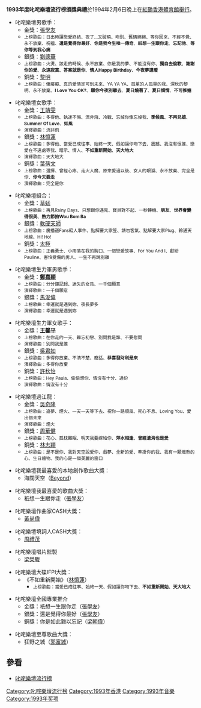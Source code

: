 **1993年度叱咤樂壇流行榜頒獎典禮**於1994年2月6日晚上在[紅磡](../Page/紅磡.md "wikilink")[香港體育館舉行](../Page/香港體育館.md "wikilink")。

  - 叱咤樂壇男歌手：
      - 金獎：[張學友](../Page/張學友.md "wikilink")
      - <small>上榜歌曲：日出時讓戀愛終結、夜了...又破曉、吻別、舊情綿綿、等你回來、不經不覺、永不放棄、祝福、**還是覺得你最好**、**你是我今生唯一傳奇**、**祇想一生跟你走**、**忘記他**、**等你等到我心痛**</small>
      - 銀獎：[劉德華](../Page/劉德華.md "wikilink")
      - <small>上榜歌曲：火燙、該走的時候、永不放棄、你是我的夢、不能沒有你、**獨自去偷歡**、**謝謝你的愛**、**永遠寂寞**、**答案就是你**、**情人Happy
        Birthday**、**今夜夢還暖**</small>
      - 銅獎：[黎明](../Page/黎明.md "wikilink")
      - <small>上榜歌曲：傻癡癡、真的愛情定可到未來、YA YA YA、孤單的人孤單的我、深秋的黎明、永不放棄、**I Love
        You OK?**、**願你今夜別離去**、**夏日燒著了**、**夏日傾情**、**不可推搪**</small>

<!-- end list -->

  - 叱咤樂壇女歌手：
      - 金獎：[王靖雯](../Page/王靖雯.md "wikilink")
      - <small>上榜歌曲：多得他、執迷不悔、流非飛、冷戰、忘掉你像忘掉我、**季候風**、**不再兒嬉**、**Summer Of
        Love**、**如風**</small>
      - <small>演繹歌曲：流非飛</small>
      - 銀獎：[林憶蓮](../Page/林憶蓮.md "wikilink")
      - <small>上榜歌曲：多得他、當愛已成往事、始終一天、假如讓你吻下去、震撼、我沒有恨誰、戀愛在不遠處等我、暗示、情人、**不如重新開始**、**天大地大**</small>
      - <small>演繹歌曲：天大地大</small>
      - 銅獎：[葉蒨文](../Page/葉蒨文.md "wikilink")
      - <small>上榜歌曲：選擇、曾經心疼、走火入魔、原來愛過以後、女人的眼淚、永不放棄、完全是你、**你今天要走**</small>
      - <small>演繹歌曲：完全是你</small>

<!-- end list -->

  - 叱咤樂壇組合：
      - 金獎：[草蜢](../Page/草蜢_\(組合\).md "wikilink")
      - <small>上榜歌曲：再見Rainy
        Days、只想跟你遇見、寶貝對不起、一秒轉機、**朋友**、**世界會變得很美**、**熱力節拍Wou
        Bom Ba**</small>
      - 銀獎：[軟硬天師](../Page/軟硬天師.md "wikilink")
      - <small>上榜歌曲：廣播道Fans殺人事件、點解要大家笠、請勿客氣、點解要大家Plug、鈴通天地線、Hi\!
        Ho\!</small>
      - 銅獎：[太極](../Page/太極樂隊.md "wikilink")
      - <small>上榜歌曲：正義勇士、小雨落在我的胸口、一個戀愛故事、For You And
        I、獻給Pauline、害怕受傷的男人、一生不再說別離</small>

<!-- end list -->

  - 叱咤樂壇生力軍男歌手：
      - 金獎：**[鄭嘉穎](../Page/鄭嘉穎.md "wikilink")**
      - <small>上榜歌曲：分分鐘記起、迷失的女孩、一千個願意</small>
      - <small>演繹歌曲：一千個願意</small>
      - 銀獎：[馬浚偉](../Page/馬浚偉.md "wikilink")
      - <small>上榜歌曲：幸運就是遇到妳、夜長夢多</small>
      - <small>演繹歌曲：幸運就是遇到妳</small>

<!-- end list -->

  - 叱咤樂壇生力軍女歌手：
      - 金獎：**[王馨平](../Page/王馨平.md "wikilink")**
      - <small>上榜歌曲：在你走的一天、難忘初戀、別問我是誰、不要慰問</small>
      - <small>演繹歌曲：別問我是誰</small>
      - 銀獎：[吳君如](../Page/吳君如.md "wikilink")
      - <small>上榜歌曲：多得你放棄、不清不楚、廢話、**恭喜發財利是來**</small>
      - <small>演繹歌曲：多得你放棄</small>
      - 銅獎：[許秋怡](../Page/許秋怡.md "wikilink")
      - <small>上榜歌曲：Hey Paula、偷偷想你、情沒有十分、過份</small>
      - <small>演繹歌曲：情沒有十分</small>

<!-- end list -->

  - 叱咤樂壇過江龍：
      - 金獎：[吳奇隆](../Page/吳奇隆.md "wikilink")
      - <small>上榜歌曲：追夢、煙火、一天一天等下去、祝你一路順風、死心不息、Loving You、愛出個未來</small>
      - <small>演繹歌曲：煙火</small>
      - 銀獎：[周華健](../Page/周華健.md "wikilink")
      - <small>上榜歌曲：花心、孤枕難眠、明天我要嫁給你、**萍水相逢**、**曾經滄海也是愛**</small>
      - 銅獎：[林志穎](../Page/林志穎.md "wikilink")
      - <small>上榜歌曲：是不是你、我對天空說愛你、戲夢、全新的愛、牽掛你的我、我有一顆熾熱的心、生日禮物、我的心是一個美麗的窗口</small>

<!-- end list -->

  - 叱咤樂壇我最喜愛的本地創作歌曲大獎：
      - 海闊天空（[Beyond](../Page/Beyond.md "wikilink")）

<!-- end list -->

  - 叱咤樂壇我最喜愛的歌曲大獎：
      - 衹想一生跟你走（[張學友](../Page/張學友.md "wikilink")）

<!-- end list -->

  - 叱咤樂壇作曲家CASH大獎：
      - [黃尚偉](../Page/黃尚偉.md "wikilink")

<!-- end list -->

  - 叱咤樂壇填詞人CASH大獎：
      - [周禮茂](../Page/周禮茂.md "wikilink")

<!-- end list -->

  - 叱咤樂壇唱片監製
      - [梁榮駿](../Page/梁榮駿.md "wikilink")

<!-- end list -->

  - 叱咤樂壇大碟IFPI大獎：
      - 《不如重新開始》（[林憶蓮](../Page/林憶蓮.md "wikilink")）
          - <small>上榜歌曲：當愛已成往事、始終一天、假如讓你吻下去、**不如重新開始**、**天大地大**</small>

<!-- end list -->

  - 叱咤樂壇全國專業推介
      - 金獎：衹想一生跟你走（[張學友](../Page/張學友.md "wikilink")）
      - 銀獎：還是覺得你最好（[張學友](../Page/張學友.md "wikilink")）
      - 銅獎：你是如此難以忘記（[梁朝偉](../Page/梁朝偉.md "wikilink")）

<!-- end list -->

  - 叱咤樂壇至尊歌曲大獎：
      - 狂野之城（[郭富城](../Page/郭富城.md "wikilink")）

## 參看

  - [叱咤樂壇流行榜](../Page/叱咤樂壇流行榜.md "wikilink")

[Category:叱咤樂壇流行榜](https://zh.wikipedia.org/wiki/Category:叱咤樂壇流行榜 "wikilink")
[Category:1993年香港](https://zh.wikipedia.org/wiki/Category:1993年香港 "wikilink")
[Category:1993年音樂](https://zh.wikipedia.org/wiki/Category:1993年音樂 "wikilink")
[Category:1993年奖项](https://zh.wikipedia.org/wiki/Category:1993年奖项 "wikilink")